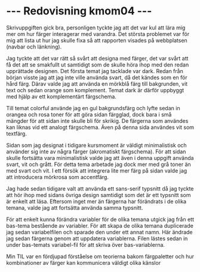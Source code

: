 --- Redovisning kmom04 ---
=========================
Skrivuppgiften gick bra, personligen tyckte jag att det var kul att lära mig mer om hur färger interagerar med varandra. Det största problemet var för mig att lista ut hur jag skulle fixa så att rapporten visades på webbplatsen (navbar och länkning).

Jag tyckte att det var rätt så svårt att designa med färger, det var svårt att få det att se smakfullt ut samtidigt som de skulle höra ihop med den redan upprättade designen. Det första temat jag tacklade var dark. Redan från början visste jag att jag inte ville använda svart, då det kändes som en för hård färg. Därav valde jag att använda en mörkblå färg till bakgrunden, vit text och sedan orange som komplement. Temat dark är därför uppbyggt med hjälp av ett komplementärt färgschema.

Till temat colorful använde jag en gul bakgrundsfärg och lyfte sedan in orangea och rosa toner för att göra sidan färgglad, dock bara i små mängder för att sidan inte skulle bli för skrikig. De färgerna som användes kan liknas vid ett analogt färgschema. Även på denna sida användes vit som textfärg.

Sidan som jag designat i tidigare kursmoment är väldigt minimalistisk och använder sig inte av några färger (akromatiskt färgschema). För att sidan skulle fortsätta vara minimalistisk valde jag att även i denna uppgift använda svart, vit och grått. För detta tema arbetade jag dock mer med grå toner än med svart och vit. I ett försök att integrera lite mer färg på sidan valde jag att introducera mörkrosa som accentfärg.

Jag hade sedan tidigare valt att använda ett sans-serif typsnitt då jag tyckte att hör ihop med sidans övriga design samtidigt som det är ett typsnitt som är enkelt att läsa. Eftersom inget mer än färgerna har förändrats i de olika temana, valde jag att fortsätta använda samma typsnitt.

För att enkelt kunna förändra variabler för de olika temana utgick jag från ett bas-tema bestående av variabler. För att skapa de olika temana duplicerade jag sedan variabelfilen och sparade den under ett annat namn. Här ändrade jag sedan färgerna genom att uppdatera variablerna. Filen lästes sedan in under bas-temats variabel-fil för att skriva över bas-variablerna.

Min TIL var en fördjupad förståelse om teorierna bakom färgpaletter och hur kombinationer av färger kan kommunicera väldigt olika känslor
